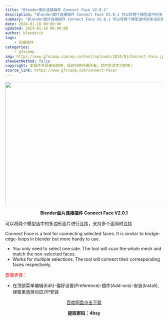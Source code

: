 ```yaml
---
title: "Blender面片连接插件 Connect Face V2.0.1"
description: "Blender面片连接插件 Connect Face V2.0.1 可以将两个模型选中的多边形面片进行连接，支持多个面同时连接 Connect Face is a tool for connectin..."
summary: "Blender面片连接插件 Connect Face V2.0.1 可以将两个模型选中的多边形面片进行连接，支持多个面同时连接 Connect Face is a tool for connectin..."
date: 2024-01-18 00:00:00
updated: 2024-01-18 00:00:00
author: blenderit
tags: 
    - 连接插件
categories:
    - gfxcamp
img: https://www.gfxcamp.com/wp-content/uploads/2024/01/Connect-Face.jpg
showGetMethod: false
copyright: 本插件资源来自网络，版权归原作者所有，仅供交流学习使用！
source_link: https://www.gfxcamp.com/connect-face/
---
```

<div><p><img decoding="async" class="aligncenter size-full wp-image-117893" src="https://www.gfxcamp.com/wp-content/uploads/2024/01/Connect-Face.jpg" data-src="https://www.gfxcamp.com/wp-content/uploads/2024/01/Connect-Face.jpg" alt="" width="640" height="394" data-srcset="https://www.gfxcamp.com/wp-content/uploads/2024/01/Connect-Face.jpg 640w, https://www.gfxcamp.com/wp-content/uploads/2024/01/Connect-Face-150x92.jpg 150w" data-sizes="(max-width: 640px) 100vw, 640px"></p><p style="text-align: center;"><strong>Blender面片连接插件 Connect Face V2.0.1</strong></p><p data-pm-slice="1 1 []">可以将两个模型选中的多边形面片进行连接，支持多个面同时连接</p><p data-pm-slice="1 1 []">Connect Face is a tool for connecting selected faces. It is similar to bridge-edge-loops in blender but more handy to use.</p><ul data-pm-slice="3 3 []">
<li>You only need to select one side. The tool will scan the whole mesh and match the non-selected faces.</li>
<li>Works for multiple selections. The tool will connect their corresponding faces respectively.</li>
</ul><p><span style="color: #ff0000;">安装步骤：</span></p><ul>
<li>在顶部菜单编辑(Edit)-偏好设置(Preference)-插件(Add-ons)-安装(Install),弹窗里选择对应ZIP安装</li>
</ul><p style="text-align: center;"><a class="maxbutton-3 maxbutton maxbutton-baidu" target="_blank" rel="noopener" href="https://pan.baidu.com/s/138uf4M0CZKnVYLRL5-9fCQ?pwd=4hsy"><span class="mb-text">百度网盘点击下载</span></a></p><p style="text-align: center;"><strong>提取密码：4hsy</strong></p></div>